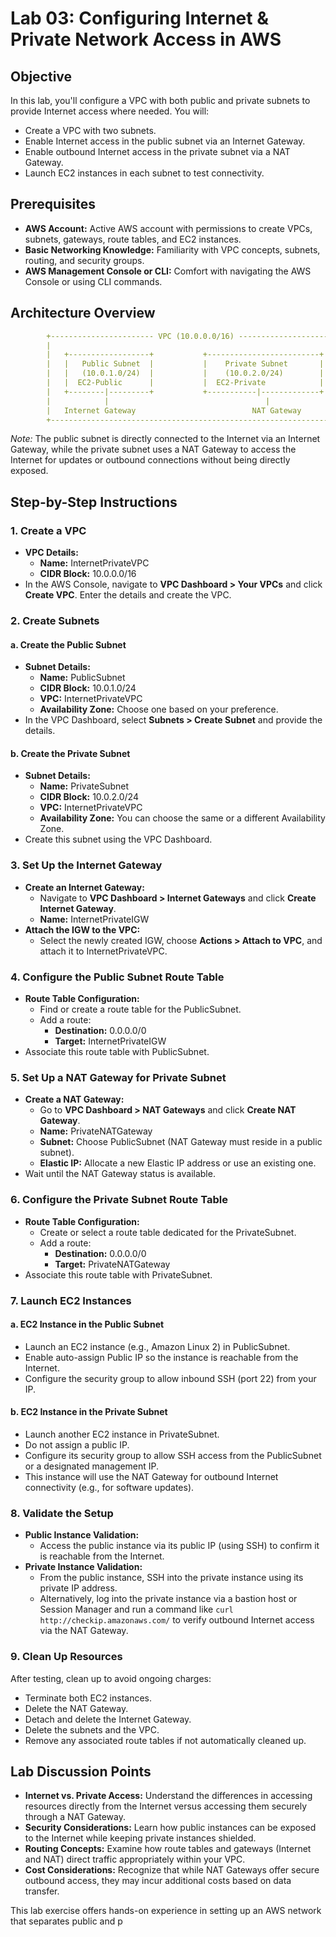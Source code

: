 # Lab 03: Configuring Internet & Private Network Access in AWS

## Objective
In this lab, you'll configure a VPC with both public and private subnets to provide Internet access where needed. You will:
- Create a VPC with two subnets.
- Enable Internet access in the public subnet via an Internet Gateway.
- Enable outbound Internet access in the private subnet via a NAT Gateway.
- Launch EC2 instances in each subnet to test connectivity.

## Prerequisites
- **AWS Account:** Active AWS account with permissions to create VPCs, subnets, gateways, route tables, and EC2 instances.
- **Basic Networking Knowledge:** Familiarity with VPC concepts, subnets, routing, and security groups.
- **AWS Management Console or CLI:** Comfort with navigating the AWS Console or using CLI commands.

## Architecture Overview

```yaml
        +----------------------- VPC (10.0.0.0/16) -----------------------+
        |                                                                |
        |   +------------------+           +-------------------------+ |
        |   |   Public Subnet  |           |    Private Subnet       | |
        |   |   (10.0.1.0/24)  |           |    (10.0.2.0/24)        | |
        |   |  EC2-Public      |           |  EC2-Private            | |
        |   +--------|---------+           +-----------|-------------+ |
        |            |                                   |               |
        |   Internet Gateway                          NAT Gateway         |
        +---------------------------------------------------------------+
```

*Note:* The public subnet is directly connected to the Internet via an Internet Gateway, while the private subnet uses a NAT Gateway to access the Internet for updates or outbound connections without being directly exposed.

## Step-by-Step Instructions

### 1. Create a VPC
- **VPC Details:**
  - **Name:** InternetPrivateVPC
  - **CIDR Block:** 10.0.0.0/16
- In the AWS Console, navigate to **VPC Dashboard > Your VPCs** and click **Create VPC**. Enter the details and create the VPC.

### 2. Create Subnets

#### a. Create the Public Subnet
- **Subnet Details:**
  - **Name:** PublicSubnet
  - **CIDR Block:** 10.0.1.0/24
  - **VPC:** InternetPrivateVPC
  - **Availability Zone:** Choose one based on your preference.
- In the VPC Dashboard, select **Subnets > Create Subnet** and provide the details.

#### b. Create the Private Subnet
- **Subnet Details:**
  - **Name:** PrivateSubnet
  - **CIDR Block:** 10.0.2.0/24
  - **VPC:** InternetPrivateVPC
  - **Availability Zone:** You can choose the same or a different Availability Zone.
- Create this subnet using the VPC Dashboard.

### 3. Set Up the Internet Gateway
- **Create an Internet Gateway:**
  - Navigate to **VPC Dashboard > Internet Gateways** and click **Create Internet Gateway**.
  - **Name:** InternetPrivateIGW
- **Attach the IGW to the VPC:**
  - Select the newly created IGW, choose **Actions > Attach to VPC**, and attach it to InternetPrivateVPC.

### 4. Configure the Public Subnet Route Table
- **Route Table Configuration:**
  - Find or create a route table for the PublicSubnet.
  - Add a route:
    - **Destination:** 0.0.0.0/0
    - **Target:** InternetPrivateIGW
- Associate this route table with PublicSubnet.

### 5. Set Up a NAT Gateway for Private Subnet
- **Create a NAT Gateway:**
  - Go to **VPC Dashboard > NAT Gateways** and click **Create NAT Gateway**.
  - **Name:** PrivateNATGateway
  - **Subnet:** Choose PublicSubnet (NAT Gateway must reside in a public subnet).
  - **Elastic IP:** Allocate a new Elastic IP address or use an existing one.
- Wait until the NAT Gateway status is available.

### 6. Configure the Private Subnet Route Table
- **Route Table Configuration:**
  - Create or select a route table dedicated for the PrivateSubnet.
  - Add a route:
    - **Destination:** 0.0.0.0/0
    - **Target:** PrivateNATGateway
- Associate this route table with PrivateSubnet.

### 7. Launch EC2 Instances

#### a. EC2 Instance in the Public Subnet
- Launch an EC2 instance (e.g., Amazon Linux 2) in PublicSubnet.
- Enable auto-assign Public IP so the instance is reachable from the Internet.
- Configure the security group to allow inbound SSH (port 22) from your IP.

#### b. EC2 Instance in the Private Subnet
- Launch another EC2 instance in PrivateSubnet.
- Do not assign a public IP.
- Configure its security group to allow SSH access from the PublicSubnet or a designated management IP.
- This instance will use the NAT Gateway for outbound Internet connectivity (e.g., for software updates).

### 8. Validate the Setup

- **Public Instance Validation:**
  - Access the public instance via its public IP (using SSH) to confirm it is reachable from the Internet.
- **Private Instance Validation:**
  - From the public instance, SSH into the private instance using its private IP address.
  - Alternatively, log into the private instance via a bastion host or Session Manager and run a command like `curl http://checkip.amazonaws.com/` to verify outbound Internet access via the NAT Gateway.

### 9. Clean Up Resources
After testing, clean up to avoid ongoing charges:
- Terminate both EC2 instances.
- Delete the NAT Gateway.
- Detach and delete the Internet Gateway.
- Delete the subnets and the VPC.
- Remove any associated route tables if not automatically cleaned up.

## Lab Discussion Points

- **Internet vs. Private Access:** Understand the differences in accessing resources directly from the Internet versus accessing them securely through a NAT Gateway.
- **Security Considerations:** Learn how public instances can be exposed to the Internet while keeping private instances shielded.
- **Routing Concepts:** Examine how route tables and gateways (Internet and NAT) direct traffic appropriately within your VPC.
- **Cost Considerations:** Recognize that while NAT Gateways offer secure outbound access, they may incur additional costs based on data transfer.

This lab exercise offers hands-on experience in setting up an AWS network that separates public and p